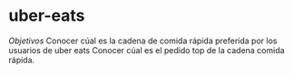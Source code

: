 # uber-eats
*Objetivos*
Conocer cúal es la cadena de comida rápida preferida por los usuarios de uber eats
Conocer cúal es el pedido top de la cadena comida rápida.

